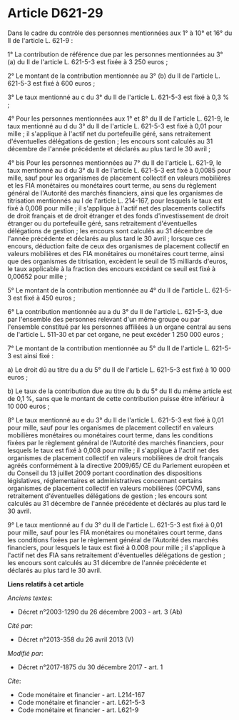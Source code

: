 # Article D621-29

Dans le cadre du contrôle des personnes mentionnées aux 1° à 10° et 16° du II de l'article L. 621-9 :

1° La contribution de référence due par les personnes mentionnées au 3° (a) du II de l'article L. 621-5-3 est fixée à 3 250
euros ;

2° Le montant de la contribution mentionnée au 3° (b) du II de l'article L. 621-5-3 est fixé à 600 euros ;

3° Le taux mentionné au c du 3° du II de l'article L. 621-5-3 est fixé à 0,3 % ;

4° Pour les personnes mentionnées aux 1° et 8° du II de l'article L. 621-9, le taux mentionné au d du 3° du II de l'article
L. 621-5-3 est fixé à 0,01 pour mille ; il s'applique à l'actif net du portefeuille géré, sans retraitement d'éventuelles
délégations de gestion ; les encours sont calculés au 31 décembre de l'année précédente et déclarés au plus tard le 30
avril ;

4° bis Pour les personnes mentionnées au 7° du II de l'article L. 621-9, le taux mentionné au d du 3° du II de l'article L.
621-5-3 est fixé à 0,0085 pour mille, sauf pour les organismes de placement collectif en valeurs mobilières et les FIA
monétaires ou monétaires court terme, au sens du règlement général de l'Autorité des marchés financiers, ainsi que les
organismes de titrisation mentionnés au I de l'article L. 214-167, pour lesquels le taux est fixé à 0,008 pour mille ; il
s'applique à l'actif net des placements collectifs de droit français et de droit étranger et des fonds d'investissement de
droit étranger ou du portefeuille géré, sans retraitement d'éventuelles délégations de gestion ; les encours sont calculés au
31 décembre de l'année précédente et déclarés au plus tard le 30 avril ; lorsque ces encours, déduction faite de ceux des
organismes de placement collectif en valeurs mobilières et des FIA monétaires ou monétaires court terme, ainsi que des
organismes de titrisation, excèdent le seuil de 15 milliards d'euros, le taux applicable à la fraction des encours excédant
ce seuil est fixé à 0,00652 pour mille ;

5° Le montant de la contribution mentionnée au 4° du II de l'article L. 621-5-3 est fixé à 450 euros ;

6° La contribution mentionnée au a du 3° du II de l'article L. 621-5-3, due par l'ensemble des personnes relevant d'un même
groupe ou par l'ensemble constitué par les personnes affiliées à un organe central au sens de l'article L. 511-30 et par cet
organe, ne peut excéder 1 250 000 euros ;

7° Le montant de la contribution mentionnée au 5° du II de l'article L. 621-5-3 est ainsi fixé :

a) Le droit dû au titre du a du 5° du II de l'article L. 621-5-3 est fixé à 10 000 euros ;

b) Le taux de la contribution due au titre du b du 5° du II du même article est de 0,1 %, sans que le montant de cette
contribution puisse être inférieur à 10 000 euros ;

8° Le taux mentionné au e du 3° du II de l'article L. 621-5-3 est fixé à 0,01 pour mille, sauf pour les organismes de
placement collectif en valeurs mobilières monétaires ou monétaires court terme, dans les conditions fixées par le règlement
général de l'Autorité des marchés financiers, pour lesquels le taux est fixé à 0,008 pour mille ; il s'applique à l'actif net
des organismes de placement collectif en valeurs mobilières de droit français agréés conformément à la directive 2009/65/ CE
du Parlement européen et du Conseil du 13 juillet 2009 portant coordination des dispositions législatives, réglementaires et
administratives concernant certains organismes de placement collectif en valeurs mobilières (OPCVM), sans retraitement
d'éventuelles délégations de gestion ; les encours sont calculés au 31 décembre de l'année précédente et déclarés au plus
tard le 30 avril.

9° Le taux mentionné au f du 3° du II de l'article L. 621-5-3 est fixé à 0,01 pour mille, sauf pour les FIA monétaires ou
monétaires court terme, dans les conditions fixées par le règlement général de l'Autorité des marchés financiers, pour
lesquels le taux est fixé à 0.008 pour mille ; il s'applique à l'actif net des FIA sans retraitement d'éventuelles
délégations de gestion ; les encours sont calculés au 31 décembre de l'année précédente et déclarés au plus tard le 30 avril.

**Liens relatifs à cet article**

_Anciens textes_:

  - Décret n°2003-1290 du 26 décembre 2003 - art. 3 (Ab)

_Cité par_:

  - Décret n°2013-358 du 26 avril 2013 (V)

_Modifié par_:

  - Décret n°2017-1875 du 30 décembre 2017 - art. 1

_Cite_:

  - Code monétaire et financier - art. L214-167
  - Code monétaire et financier - art. L621-5-3
  - Code monétaire et financier - art. L621-9

